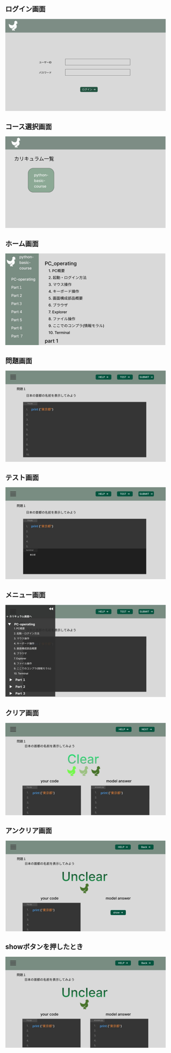 ## ログイン画面
<img src="image\login.jpg">

## コース選択画面

<img src="image\course-library.jpg">

## ホーム画面

<img src="image\home.jpg">

## 問題画面

<img src="image/quesition.jpg">

## テスト画面

<img src="image\test.jpg">

## メニュー画面

<img src="image\menu.jpg">

## クリア画面

<img src="image\clear.jpg">

## アンクリア画面

<img src="image\unclear.jpg">

## showボタンを押したとき

<img src="image\anwershow.jpg">